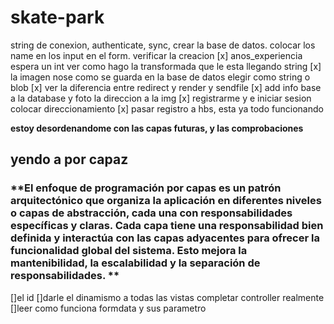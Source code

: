 # skate-park
string de conexion, authenticate, sync, crear la base de datos. 
colocar los name en los input en el form. verificar la creacion
[x] anos_experiencia espera un int ver como hago la transformada que le esta llegando string
[x] la imagen nose como se guarda en la base de datos elegir como string o blob
[x] ver la diferencia entre redirect y render y sendfile <!-- si tengo middlewares lo mejor es usar redirect, render es para vistas, sendfile enviar el archivo directamente y es menos escalable , ya que tendria 2 instancias -->
[x] add info base a la database y foto la direccion a la img
[x] registrarme y e iniciar sesion colocar direccionamiento
[x] pasar registro a hbs, esta ya todo funcionando

 **estoy desordenandome con las capas futuras, y las comprobaciones**

## yendo a por capaz

### **El enfoque de programación por capas es un patrón arquitectónico que organiza la aplicación en diferentes niveles o capas de abstracción, cada una con responsabilidades específicas y claras. Cada capa tiene una responsabilidad bien definida y interactúa con las capas adyacentes para ofrecer la funcionalidad global del sistema. Esto mejora la mantenibilidad, la escalabilidad y la separación de responsabilidades. **
[]el id
[]darle el dinamismo a todas las vistas completar controller realmente
[]leer como funciona formdata y sus parametro